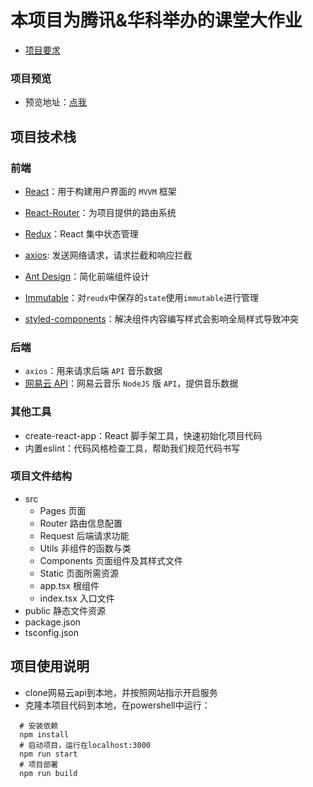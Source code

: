 
# 本项目为腾讯&华科举办的课堂大作业
* [项目要求](https://docs.qq.com/doc/p/426ac3761378142cddefaa7e707f580ead4779c8?groupUin=EpKaDT7UGTqbLo5fYlKYxQ%253D%253D&ADUIN=2318266514&ADSESSION=1637663925&ADTAG=CLIENT.QQ.5651_.0&ADPUBNO=27156&jumpuin=2318266514)

### 项目预览
* 预览地址：[点我]( https://effrey-liu.github.io/MyNetMusic/build/index.html )


## 项目技术栈

### 前端
* [React](https://reactjs.org/)：用于构建用户界面的 `MVVM` 框架

* [React-Router](https://reacttraining.com/react-router/web/example/basic)：为项目提供的路由系统

* [Redux](https://redux.js.org/)：React 集中状态管理

* [axios](https://axios-http.com/): 发送网络请求，请求拦截和响应拦截

* [Ant Design](https://ant.design/index-cn)：简化前端组件设计

* [Immutable](https://immutable-js.com/)：对`reudx`中保存的`state`使用`immutable`进行管理

* [styled-components](https://styled-components.com/)：解决组件内容编写样式会影响全局样式导致冲突


### 后端

- `axios`：用来请求后端 `API` 音乐数据
- [网易云 API](https://github.com/Binaryify/NeteaseCloudMusicApi)：网易云音乐 `NodeJS` 版 `API`，提供音乐数据

### 其他工具

- create-react-app：React 脚手架工具，快速初始化项目代码
- 内置eslint：代码风格检查工具，帮助我们规范代码书写

### 项目文件结构
* src
  - Pages 页面
  - Router 路由信息配置
  - Request 后端请求功能
  - Utils 非组件的函数与类
  - Components 页面组件及其样式文件
  - Static 页面所需资源
  - app.tsx 根组件
  - index.tsx 入口文件
* public 静态文件资源
* package.json
* tsconfig.json

## 项目使用说明

- clone网易云api到本地，并按照网站指示开启服务
- 克隆本项目代码到本地，在powershell中运行：
```
  # 安装依赖
  npm install
  # 启动项目，运行在localhost:3000
  npm run start
  # 项目部署
  npm run build
  
```